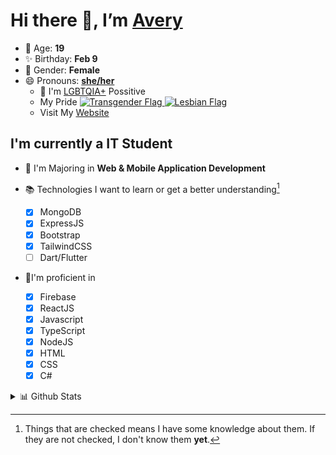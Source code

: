 # Hi there 👋, I’m [Avery][website]

- 🌸 Age: **19**
- ✨ Birthday: **Feb 9**
- 🎨 Gender: **Female**
- 😄 Pronouns: **[she/her][pronounspage]**
  - 🌈 I'm [LGBTQIA+][lgbt-foundation] Possitive
  - <div class="Flags">
      <span>My Pride</span>
      <a href="https://en.pronouns.page/dictionary/terminology#transgender">
        <img src="https://pronouns.page/flags/Transgender.png" alt="Transgender Flag" height="15px"/>
      </a>
      <a href="https://en.pronouns.page/dictionary/terminology#lesbian">
      <img src="https://pronouns.page/flags/Lesbian.png" alt="Lesbian Flag" height="15px"/>
      </a>
    </div>
  - Visit My [Website][website]

## I'm currently a IT Student

- 📌 I'm Majoring in **Web & Mobile Application Development**
- 📚 Technologies I want to learn or get a better understanding[^1]

  - [x] MongoDB
  - [x] ExpressJS
  - [x] Bootstrap
  - [x] TailwindCSS
  - [ ] Dart/Flutter

- 🎉I'm proficient in

  - [X] Firebase
  - [x] ReactJS
  - [x] Javascript
  - [x] TypeScript
  - [x] NodeJS
  - [x] HTML
  - [x] CSS
  - [x] C#

<details>
  <summary>
    📊 Github Stats
  </summary>

<!--START_SECTION:waka-->
![Code Time](http://img.shields.io/badge/Code%20Time-528%20hrs%2030%20mins-blue)

![Profile Views](http://img.shields.io/badge/Profile%20Views-0-blue)

**🐱 My GitHub Data** 

> 🏆 611 Contributions in the Year 2022
 > 
> 📦 118.1 kB Used in GitHub's Storage 
 > 
> 💼 Opted to Hire
 > 
> 📜 27 Public Repositories 
 > 
> 🔑 25 Private Repositories  
 > 
**I'm a Night 🦉** 

```text
🌞 Morning    43 commits     ██░░░░░░░░░░░░░░░░░░░░░░░   10.75% 
🌆 Daytime    147 commits    █████████░░░░░░░░░░░░░░░░   36.75% 
🌃 Evening    170 commits    ██████████░░░░░░░░░░░░░░░   42.5% 
🌙 Night      40 commits     ██░░░░░░░░░░░░░░░░░░░░░░░   10.0%

```
📅 **I'm Most Productive on Thursday** 

```text
Monday       62 commits     ████░░░░░░░░░░░░░░░░░░░░░   15.5% 
Tuesday      54 commits     ███░░░░░░░░░░░░░░░░░░░░░░   13.5% 
Wednesday    58 commits     ███░░░░░░░░░░░░░░░░░░░░░░   14.5% 
Thursday     92 commits     █████░░░░░░░░░░░░░░░░░░░░   23.0% 
Friday       52 commits     ███░░░░░░░░░░░░░░░░░░░░░░   13.0% 
Saturday     39 commits     ██░░░░░░░░░░░░░░░░░░░░░░░   9.75% 
Sunday       43 commits     ██░░░░░░░░░░░░░░░░░░░░░░░   10.75%

```


📊 **This Week I Spent My Time On** 

```text
⌚︎ Time Zone: America/Halifax

💬 Programming Languages: 
JavaScript               14 hrs 11 mins      ███████████████░░░░░░░░░░   62.54% 
C#                       1 hr 35 mins        █░░░░░░░░░░░░░░░░░░░░░░░░   6.98% 
Other                    1 hr 31 mins        █░░░░░░░░░░░░░░░░░░░░░░░░   6.68% 
Java                     1 hr 29 mins        █░░░░░░░░░░░░░░░░░░░░░░░░   6.57% 
HTML                     55 mins             █░░░░░░░░░░░░░░░░░░░░░░░░   4.09%

🔥 Editors: 
VS Code                  19 hrs              █████████████████████░░░░   83.77% 
IntelliJ                 1 hr 31 mins        █░░░░░░░░░░░░░░░░░░░░░░░░   6.7% 
Visual Studio            1 hr 24 mins        █░░░░░░░░░░░░░░░░░░░░░░░░   6.22% 
Google Calendar          45 mins             ░░░░░░░░░░░░░░░░░░░░░░░░░   3.3%

🐱‍💻 Projects: 
slay-bot                 6 hrs 30 mins       ███████░░░░░░░░░░░░░░░░░░   28.7% 
slay                     5 hrs 6 mins        █████░░░░░░░░░░░░░░░░░░░░   22.5% 
3-advjs-assignment-3-Aver2 hrs 58 mins       ███░░░░░░░░░░░░░░░░░░░░░░   13.11% 
DB-Test                  2 hrs 10 mins       ██░░░░░░░░░░░░░░░░░░░░░░░   9.62% 
assignment-2-Avery-Rose  1 hr 31 mins        █░░░░░░░░░░░░░░░░░░░░░░░░   6.7%

💻 Operating System: 
Windows                  21 hrs 56 mins      ████████████████████████░   96.7% 
Unknown OS               45 mins             ░░░░░░░░░░░░░░░░░░░░░░░░░   3.3%

```

**I Mostly Code in JavaScript** 

```text
JavaScript               24 repos            ███████████░░░░░░░░░░░░░░   44.44% 
TypeScript               7 repos             ███░░░░░░░░░░░░░░░░░░░░░░   12.96% 
C#                       6 repos             ██░░░░░░░░░░░░░░░░░░░░░░░   11.11% 
Java                     4 repos             █░░░░░░░░░░░░░░░░░░░░░░░░   7.41% 
HTML                     3 repos             █░░░░░░░░░░░░░░░░░░░░░░░░   5.56%

```


**Timeline**

![Chart not found](https://raw.githubusercontent.com/Avery-Rose/Avery-Rose/main/charts/bar_graph.png) 


 Last Updated on 20/10/2022 19:07:38 UTC
<!--END_SECTION:waka-->

</details>



[^1]:
    Things that are checked means I have some knowledge about them.
    If they are not checked, I don't know them **yet**.

[//]: <> (Links)

[wakatime-profile]: https://wakatime.com/@Averyyyyyyyy
[pronouns-definitions]: https://en.pronouns.page/she/her
[pronounspage]: https://pronouns.page/@cattgirlava
[lgbt-foundation]: https://lgbt.foundation/
[website]: https://avarose.dev/
[alexandres-badge-repo]: https://github.com/alexandresanlim/Badges4-README.md-Profile
